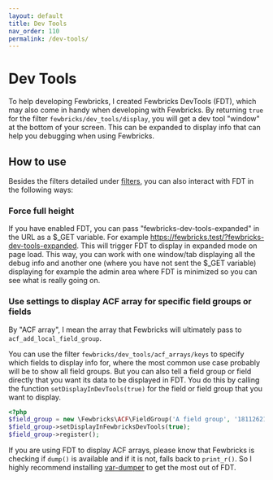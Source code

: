 ```yaml
---
layout: default
title: Dev Tools
nav_order: 110
permalink: /dev-tools/
---
```


# Dev Tools
To help developing Fewbricks, I created Fewbricks DevTools (FDT), which may also come in handy when developing with 
Fewbricks. By returning `true` for the filter `fewbricks/dev_tools/display`, you will get a dev tool "window" at the 
bottom of your screen. This can be expanded to display info that can help you debugging when using Fewbricks.

## How to use
Besides the filters detailed under [filters](filters/filters.md), you can also interact with FDT in the following ways:

### Force full height
If you have enabled FDT, you can pass "fewbricks-dev-tools-expanded" in the URL as a $_GET variable. For example 
https://fewbricks.test/?fewbricks-dev-tools-expanded. This will trigger FDT to display in expanded mode on page load.
This way, you can work with one window/tab displaying all the debug info and another one (where you have not sent the 
$_GET variable) displaying for example the admin area where FDT is minimized so you can see what is really going on.

### Use settings to display ACF array for specific field groups or fields
By "ACF array", I mean the array that Fewbricks will ultimately pass to `acf_add_local_field_group`.

You can use the filter `fewbricks/dev_tools/acf_arrays/keys` to specify which fields to display info for, where the 
most common use case probably will be to show all field groups. But you can also tell a field group or field 
directly that you want its data to be displayed in FDT. You do this by calling the function `setDisplayInDevTools(true)`
for the field or field group that you want to display.

```php
<?php
$field_group = new \Fewbricks\ACF\FieldGroup('A field group', '1811262137a');
$field_group->setDisplayInFewbricksDevTools(true);
$field_group->register();
```

If you are using FDT to display ACF arrays, please know that Fewbricks is checking if `dump()` is available and if it
 is not, falls back to `print_r()`. So I highly recommend installing
 [var-dumper](https://packagist.org/packages/symfony/var-dumper) to get the most out of FDT.
 


